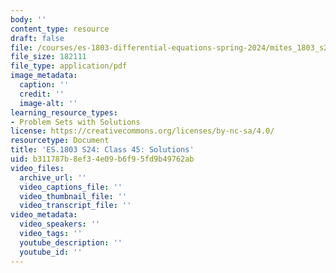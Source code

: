 ```yaml
---
body: ''
content_type: resource
draft: false
file: /courses/es-1803-differential-equations-spring-2024/mites_1803_s24_day45-problems-qa.pdf
file_size: 182111
file_type: application/pdf
image_metadata:
  caption: ''
  credit: ''
  image-alt: ''
learning_resource_types:
- Problem Sets with Solutions
license: https://creativecommons.org/licenses/by-nc-sa/4.0/
resourcetype: Document
title: 'ES.1803 S24: Class 45: Solutions'
uid: b311787b-8ef3-4e09-b6f9-5fd9b49762ab
video_files:
  archive_url: ''
  video_captions_file: ''
  video_thumbnail_file: ''
  video_transcript_file: ''
video_metadata:
  video_speakers: ''
  video_tags: ''
  youtube_description: ''
  youtube_id: ''
---
```

